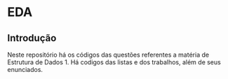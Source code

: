 # EDA
## Introdução
Neste repositório há os códigos das questões referentes a matéria de Estrutura de Dados 1.
Há codigos das listas e dos trabalhos, além de seus enunciados.
